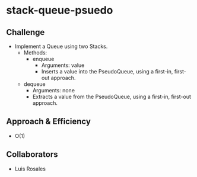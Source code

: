 # stack-queue-psuedo

## Challenge

- Implement a Queue using two Stacks.
  - Methods:
    - enqueue
      - Arguments: value
      - Inserts a value into the PseudoQueue, using a first-in, first-out approach.
  - dequeue
    - Arguments: none
    - Extracts a value from the PseudoQueue, using a first-in, first-out approach.

## Approach & Efficiency

- O(1)

## Collaborators

- Luis Rosales
